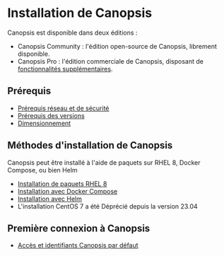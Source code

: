 # Installation de Canopsis

Canopsis est disponible dans deux éditions :

*  Canopsis Community : l'édition open-source de Canopsis, librement disponible.
*  Canopsis Pro : l'édition commerciale de Canopsis, disposant de [fonctionnalités supplémentaires](https://www.capensis.fr/canopsis/).

## Prérequis

*  [Prérequis réseau et de sécurité](../administration-avancee/configuration-parefeu-et-selinux.md)
*  [Prérequis des versions](prerequis-des-versions.md)
*  [Dimensionnement](dimensionnement.md)

## Méthodes d'installation de Canopsis

Canopsis peut être installé à l'aide de paquets sur RHEL 8, Docker Compose, ou bien Helm

*  [Installation de paquets RHEL 8](installation-paquets.md)
*  [Installation avec Docker Compose](installation-conteneurs.md)
*  [Installation avec Helm](installation-helm.md)
*  L'installation CentOS 7 a été Déprécié depuis la version 23.04

## Première connexion à Canopsis

*  [Accès et identifiants Canopsis par défaut](premiere-connexion.md)
